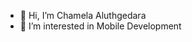 - 👋 Hi, I’m Chamela Aluthgedara
- 👀 I’m interested in Mobile Development

<!---
ChamelaAluthgedara/ChamelaAluthgedara is a ✨ special ✨ repository because its `README.md` (this file) appears on your GitHub profile.
You can click the Preview link to take a look at your changes.
--->

